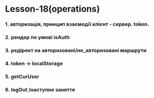 # Lesson-18(operations)

### 1. авторизація, принцип взаємодії клієнт - сервер. token.
### 2. рендер по умові isAuth
### 3. редірект на авторизовані/не_авторизовані маршрути
### 4. token -> localStorage
### 5. getCurUser
### 6. logOut /наступне заняття
